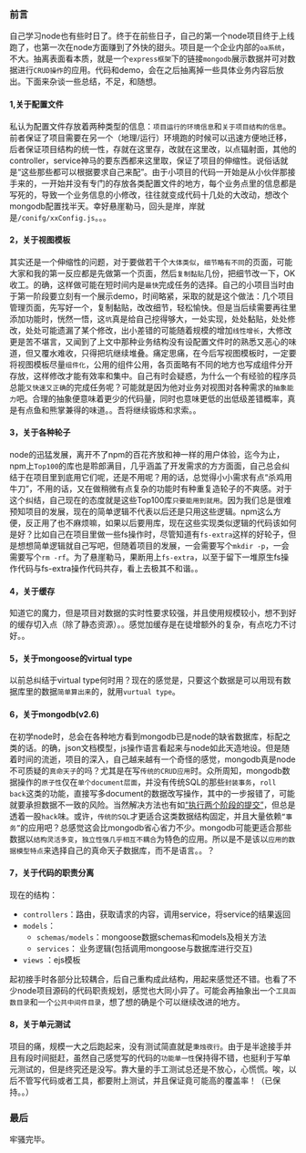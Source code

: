 ### 前言
自己学习node也有些时日了。终于在前些日子，自己的第一个node项目终于上线跑了，也第一次在node方面赚到了外快的甜头。项目是一个企业内部的`oa系统`，不大。抽离表面看本质，就是一个`express框架`下的链接`mongodb`展示数据并可对数据进行`CRUD操作`的应用。代码和demo，会在之后抽离掉一些具体业务内容后放出。下面来杂谈一些总结，不足，和随想。
    
#### 1,关于配置文件
私认为配置文件存放着两种类型的信息：`项目运行的环境信息`和`关于项目结构的信息`。前者保证了项目需要在另一个（地理/运行）环境跑的时候可以迅速方便地迁移，后者保证项目结构的统一性，存就在这里存，改就在这里改，以点辐射面，其他的controller，service神马的要东西都来这里取，保证了项目的伸缩性。说俗话就是“这些那些都可以根据要求自己来配”。由于小项目的代码一开始是从小伙伴那接手来的，一开始并没有专门的存放各类配置文件的地方，每个业务点里的信息都是写死的，导致一个业务信息的小修改，往往就变成代码十几处的大改动，想改个mongodb配置找半天。幸好悬崖勒马，回头是岸，岸就是`/conifg/xxConfig.js`。。。

#### 2，关于视图模板
其实还是一个伸缩性的问题，对于要做若干个`大体类似`，`细节略有不同`的页面，可能大家和我的第一反应都是先做第一个页面，然后`复制黏贴`几份，把细节改一下，OK收工。的确，这样做可能在短时间内是`最快`完成任务的选择。自己的小项目当时由于第一阶段要立刻有一个展示demo，时间略紧，采取的就是这个做法：几个项目管理页面，先写好一个，复制黏贴，改改细节，轻松愉快。但是当后续需要再往里添加功能时，恍然一悟，这`坑`真是给自己挖得够大，一处实现，处处黏贴，处处修改，处处可能遗漏了某个修改，出小差错的可能随着规模的增加`线性增长`，大修改更是苦不堪言，又闻到了上文中那种业务结构没有设配置文件时的熟悉又恶心的味道，但又覆水难收，只得把坑继续堆叠。痛定思痛，在今后写视图模板时，一定要将视图模板尽量`组件化`，公用的组件公用，各页面略有不同的地方也写成组件分开存放，这样修改才能有效率和集中。自己有时会疑惑，为什么一个有经验的程序员总能`又快速又正确`的完成任务呢？可能就是因为他对业务对视图对各种需求的`抽象能力`吧。合理的抽象便意味着更少的代码量，同时也意味更低的出低级差错概率，真是有点鱼和熊掌兼得的味道。。吾将继续锻炼和求索。。

#### 3，关于各种轮子
node的迅猛发展，离开不了npm的百花齐放和神一样的用户体验，迄今为止，npm上`Top100`的库也是聆郎满目，几乎涵盖了开发需求的方方面面，自己总会纠结于在项目里到底用它们呢，还是不用呢？用的话，总觉得小小需求有点“杀鸡用牛刀”，不用的话，又在做稍微有点复杂的功能时有种重复造轮子的不爽感。对于这个纠结，自己现在的态度就是这些Top100库`只要能用到就用`。因为我们总是很难预知项目的发展，现在的简单逻辑不代表以后还是只用这些逻辑。npm这么方便，反正用了也不麻烦嘛，如果以后要用库，现在这些实现类似逻辑的代码该如何是好？比如自己在项目里做一些fs操作时，尽管知道有`fs-extra`这样的好轮子，但是想想简单逻辑就自己写吧，但随着项目的发展，一会需要写个`mkdir -p`，一会需要写个`rm -rf`。为了悬崖勒马，果断用上`fs-extra`，以至于留下一堆原生fs操作代码与fs-extra操作代码共存，看上去极其不和谐。。

#### 4，关于缓存
知道它的魔力，但是项目对数据的实时性要求较强，并且使用规模较小，想不到好的缓存切入点（除了静态资源）。。感觉加缓存是在徒增额外的复杂，有点吃力不讨好。。

#### 5，关于mongoose的virtual type
以前总纠结于virtual type何时用？现在的感觉是，只要这个数据是可以用现有数据库里的数据`简单算出来`的，就用`vurtual type`。

#### 6，关于mongodb(v2.6)
在初学node时，总会在各种地方看到mongodb已是node的缺省数据库，标配之类的话。的确，json文档模型，js操作语言看起来与node如此天造地设。但是随着时间的流逝，项目的深入，自己越来越有一个奇怪的感觉，mongodb真是node不可质疑的`真命天子`的吗？尤其是在写`传统的CRUD应用`时。众所周知，mongodb数据操作的`原子性`仅在`单个document层面`，并没有传统SQL的那些`封装事务`，`roll back`这类的功能，直接写多document的数据改写操作，其中的一步报错了，可能就要承担数据不一致的风险。当然解决方法也有如[“执行两个阶段的提交”][1]，但总是透着一股`hack`味。或许，`传统的SQL`才更适合这类数据结构固定，并且大量依赖`“事务”`的应用吧？总感觉这会比mongodb省心省力不少。mongodb可能更适合那些数据以`结构灵活多变`，`独立性强几乎相互不耦合`为特色的应用。所以是不是该以`应用的数据模型特点`来选择自己的真命天子数据库，而不是语言。。？

#### 7，关于代码的职责分离
现在的结构：

 - `controllers`：路由，获取请求的内容，调用service，将service的结果返回 
 - `models`：
    - `schemas/models`：mongoose数据schemas和models及相关方法
    - `services`： 业务逻辑(包括调用mongoose与数据库进行交互)
 - `views` ：ejs模板

起初接手时各部分比较耦合，后自己重构成此结构，用起来感觉还不错。也看了不少node项目源码的代码职责规划，感觉也大同小异了。可能会再抽象出一个`工具函数目录`和一个`公共中间件目录`，想了想的确是个可以继续改进的地方。

#### 8，关于单元测试
项目的痛，规模一大之后跑起来，没有测试简直就是`秉烛夜行`。由于是半途接手并且有段时间挺赶，虽然自己感觉写的代码的`功能单一性`保持得不错，也挺利于写单元测试的，但是终究还是没写。靠大量的手工测试总还是不放心，心慌慌。唉，以后不管写代码或者工具，都要附上测试，并且保证竟可能高的覆盖率！（已保持。。）

### 最后
牢骚完毕。

  [1]: http://docs.mongoing.com/manual-zh/tutorial/perform-two-phase-commits.html